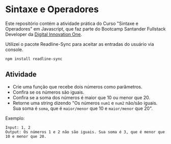 # Sintaxe e Operadores

Este repositório contém a atividade prática do Curso "Sintaxe e Operadores" em Javascript, que faz parte do Bootcamp Santander Fullstack Developer da [Digital Innovation One](https://digitalinnovation.one/).

Utilizei o pacote Readline-Sync para aceitar as entradas do usuário via console.

```
npm install readline-sync
```

## Atividade

- Crie uma função que recebe dois números como parâmetros.
- Confira se os números são iguais.
- Confira se a soma dos números é maior que 10 ou menor que 20.
- Retorne uma string dizendo "Os números `num1` e `num2` não/são iguais. Sua soma é `soma`, que é `maior/menor` que 10 e `maior/menor` que 20".

Exemplo:

```
Input: 1, 2
Output: Os números 1 e 2 não são iguais. Sua soma é 3, que é menor que 10 e menor que 20.
```